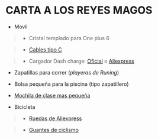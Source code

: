 # CARTA A LOS REYES MAGOS

* Movil

>* Cristal templado para One plus 6

>* [Cables tipo C](https://www.amazon.es/AUKEY-Sincronizaci%C3%B3n-Samsung-Galaxy-MacBook/dp/B01CYBDF0Y/ref=sr_1_3?ie=UTF8&qid=1544738416&sr=8-3&keywords=aukey+type+C)

>* Cargador Dash charge: [Oficial](https://www.oneplus.com/es/oneplus-fast-charge-power-bundle) o [Aliexpress](https://es.aliexpress.com/store/product/Original-OnePlus-5-charger-dash-charger-OnePlus-3-3T-charger-EU-5V4A-fast-quick-charge-Adapter/1434006_32826010063.html?spm=a219c.search0104.3.2.45bb1304Jr2lt8&ws_ab_test=searchweb0_0,searchweb201602_2_10065_10068_10547_319_10891_317_10548_10696_10924_453_10084_454_10083_10927_10618_10920_10921_10922_10307_10820_10301_10821_10303_537_536_10059_10884_10887_100031_321_322_10103_5727015_5727515-5727015,searchweb201603_51,ppcSwitch_0&algo_expid=ad746d82-c118-411d-bf62-801b90c3f3ae-0&algo_pvid=ad746d82-c118-411d-bf62-801b90c3f3ae)

* Zapatillas para correr (_playeras de Runing_)

* Bolsa pequeña para la piscina (tipo zapatillero)

* [Mochila de clase mas pequeña](https://es.aliexpress.com/store/product/TINYAT-Men-Laptop-Backpack-For-15-USB-Charger-Backpacks-Computer-Anti-theft-Bag-pack-Unisex-School/1847863_32954413579.html?spm=a219c.search0103.3.245.9d4f38cdC2E4n0&ws_ab_test=searchweb0_0,searchweb201602_1_10065_10068_10547_319_10891_317_10548_10696_10084_453_454_10083_10618_10307_10820_10821_10301_10303_537_536_10059_10884_10887_321_322_10103,searchweb201603_52,ppcSwitch_0&algo_expid=7e7b3e96-79fc-4bd4-a34d-a1d667dcd5c8-30&algo_pvid=7e7b3e96-79fc-4bd4-a34d-a1d667dcd5c8)

* Bicicleta

>* [Ruedas de Aliexpress](https://es.aliexpress.com/item/Carbono-CENTRO-DE-LUZ-ultra-700C-40mm-bicicleta-de-carretera-de-aleaci-n-de-aluminio-llanta/32958284009.html?spm=a2g0o.cart.99999999.284.6e6e3c00ezXOGm)

>* [Guantes de ciclismo](https://es.aliexpress.com/item/Tour-de-Francia-3D-GEL-Pad-Ciclismo-guantes-hombre-mujer-bicicleta-MTB-bicicleta-guantes-alta-calidad/32838815642.html?spm=a2g0o.cart.99999999.290.6e6e3c00ezXOGm)



